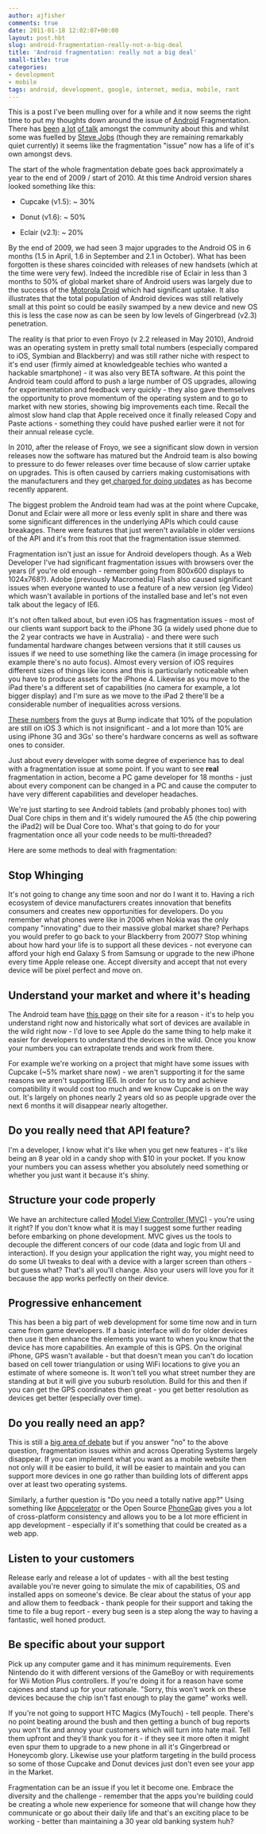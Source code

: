 ```yaml
---
author: ajfisher
comments: true
date: 2011-01-18 12:02:07+00:00
layout: post.hbt
slug: android-fragmentation-really-not-a-big-deal
title: 'Android fragmentation: really not a big deal'
small-title: true
categories:
- development
- mobile
tags: android, development, google, internet, media, mobile, rant
---
```


This is a post I've been mulling over for a while and it now seems the right time to put my thoughts down around the issue of [Android](http://www.android.com) Fragmentation. There has [been](http://arstechnica.com/open-source/news/2010/06/ars-explains-android-fragmentation.ars) [a lot](http://news.cnet.com/8301-30685_3-20023199-264.html) [of talk](http://blog.appboy.com/2011/01/android-fragmentation-in-cold-hard-numbers/) amongst the community about this and whilst some was fuelled by [Steve Jobs](http://techcrunch.com/2010/10/18/steve-jobs-android-audio/) (though they are remaining remarkably quiet currently) it seems like the fragmentation "issue" now has a life of it's own amongst devs.

The start of the whole fragmentation debate goes back approximately a year to the end of 2009 / start of 2010. At this time Android version shares looked something like this:



	
  * Cupcake (v1.5): ~ 30%

	
  * Donut (v1.6): ~ 50%

	
  * Eclair (v2.1): ~ 20%


By the end of 2009, we had seen 3 major upgrades to the Android OS in 6 months (1.5 in April, 1.6 in September and 2.1 in October). What has been forgotten is these shares coincided with releases of new handsets (which at the time were very few). Indeed the incredible rise of Eclair in less than 3 months to 50% of global market share of Android users was largely due to the success of the [Motorola Droid](http://www.motorola.com/Consumers/US-EN/Consumer-Product-and-Services/Mobile-Phones/Motorola-DROID-US-EN) which had significant uptake. It also illustrates that the total population of Android devices was still relatively small at this point so could be easily swamped by a new device and new OS this is less the case now as can be seen by low levels of Gingerbread (v2.3) penetration.

The reality is that prior to even Froyo (v 2.2 released in May 2010), Android was an operating system in pretty small total numbers (especially compared to iOS, Symbian and Blackberry) and was still rather niche with respect to it's end user (firmly aimed at knowledgeable techies who wanted a hackable smartphone) - it was also very BETA software. At this point the Android team could afford to push a large number of OS upgrades, allowing for experimentation and feedback very quickly - they also gave themselves the opportunity to prove momentum of the operating system and to go to market with new stories, showing big improvements each time. Recall the almost slow hand clap that Apple received once it finally released Copy and Paste actions - something they could have pushed earlier were it not for their annual release cycle.

In 2010, after the release of Froyo, we see a significant slow down in version releases now the software has matured but the Android team is also bowing to pressure to do fewer releases over time because of slow carrier uptake on upgrades. This is often caused by carriers making customisations with the manufacturers and they get[ charged for doing updates](http://ausdroid.net/2011/01/17/samsung-insider-tells-the-world-how-android-updates-through-carriers-work/) as has become recently apparent.

The biggest problem the Android team had was at the point where Cupcake, Donut and Eclair were all more or less evenly split in share and there was some significant differences in the underlying APIs which could cause breakages. There were features that just weren't available in older versions of the API and it's from this root that the fragmentation issue stemmed.

Fragmentation isn't just an issue for Android developers though. As a Web Developer I've had significant fragmentation issues with browsers over the years (if you're old enough - remember going from 800x600 displays to 1024x768?). Adobe (previously Macromedia) Flash also caused significant issues when everyone wanted to use a feature of a new version (eg Video) which wasn't available in portions of the installed base and let's not even talk about the legacy of IE6.

It's not often talked about, but even iOS has fragmentation issues - most of our clients want support back to the iPhone 3G (a widely used phone due to the 2 year contracts we have in Australia) - and there were such fundamental hardware changes between versions that it still causes us issues if we need to use something like the camera (in image processing for example there's no auto focus). Almost every version of iOS requires different sizes of things like icons and this is particularly noticeable when you have to produce assets for the iPhone 4. Likewise as you move to the iPad there's a different set of capabilities (no camera for example, a lot bigger display) and I'm sure as we move to the iPad 2 there'll be a considerable number of inequalities across versions.

[These numbers](http://www.quora.com/What-proportion-of-all-iPhone-owners-use-iOS4-*-today) from the guys at Bump indicate that 10% of the population are still on iOS 3 which is not insignificant - and a lot more than 10% are using iPhone 3G and 3Gs' so there's hardware concerns as well as software ones to consider.

Just about every developer with some degree of experience has to deal with a fragmentation issue at some point. If you want to see **real** fragmentation in action, become a PC game developer for 18 months - just about every component can be changed in a PC and cause the computer to have very different capabilities and developer headaches.

We're just starting to see Android tablets (and probably phones too) with Dual Core chips in them and it's widely rumoured the A5 (the chip powering the iPad2) will be Dual Core too. What's that going to do for your fragmentation once all your code needs to be multi-threaded?

Here are some methods to deal with fragmentation:


## Stop Whinging


It's not going to change any time soon and nor do I want it to. Having a rich ecosystem of device manufacturers creates innovation that benefits consumers and creates new opportunities for developers. Do you remember what phones were like in 2006 when Nokia was the only company "innovating" due to their massive global market share? Perhaps you would prefer to go back to your Blackberry from 2007? Stop whining about how hard your life is to support all these devices - not everyone can afford your high end Galaxy S from Samsung or upgrade to the new iPhone every time Apple release one. Accept diversity and accept that not every device will be pixel perfect and move on.


## Understand your market and where it's heading


The Android team have [this page](http://developer.android.com/resources/dashboard/platform-versions.html) on their site for a reason - it's to help you understand right now and historically what sort of devices are available in the wild right now - I'd love to see Apple do the same thing to help make it easier for developers to understand the devices in the wild. Once you know your numbers you can extrapolate trends and work from there.

For example we're working on a project that might have some issues with Cupcake (~5% market share now) - we aren't supporting it for the same reasons we aren't supporting IE6. In order for us to try and achieve compatibility it would cost too much and we know Cupcake is on the way out. It's largely on phones nearly 2 years old so as people upgrade over the next 6 months it will disappear nearly altogether.


## Do you really need that API feature?


I'm a developer, I know what it's like when you get new features - it's like being an 8 year old in a candy shop with $10 in your pocket. If you know your numbers you can assess whether you absolutely need something or whether you just want it because it's shiny.


## Structure your code properly


We have an architecture called [Model View Controller (MVC)](http://en.wikipedia.org/wiki/Model%E2%80%93View%E2%80%93Controller) - you're using it right? If you don't know what it is may I suggest some further reading before embarking on phone development. MVC gives us the tools to decouple the different concers of our code (data and logic from UI and interaction). If you design your application the right way, you might need to do some UI tweaks to deal with a device with a larger screen than others - but guess what? That's all you'll change. Also your users will love you for it because the app works perfectly on their device.


## Progressive enhancement


This has been a big part of web development for some time now and in turn came from game developers. If a basic interface will do for older devices then use it then enhance the elements you want to when you know that the device has more capabilities. An example of this is GPS. On the original iPhone, GPS wasn't available - but that doesn't mean you can't do location based on cell tower triangulation or using WiFi locations to give you an estimate of where someone is. It won't tell you what street number they are standing at but it will give you suburb resolution. Build for this and then if you can get the GPS coordinates then great - you get better resolution as devices get better (especially over time).


## Do you really need an app?


This is still a [big area of debate](http://www.google.com.au/search?sourceid=chrome&ie=UTF-8&q=mobile+web+vs+native+app) but if you answer "no" to the above question, fragmentation issues within and across Operating Systems largely disappear. If you can implement what you want as a mobile website then not only will it be easier to build, it will be easier to maintain and you can support more devices in one go rather than building lots of different apps over at least two operating systems.

Similarly, a further question is "Do you need a totally native app?" Using something like [Appcelerator](http://www.appcelerator.com/) or the Open Source [PhoneGap](http://www.phonegap.com/) gives you a lot of cross-platform consistency and allows you to be a lot more efficient in app development - especially if it's something that could be created as a web app.


## Listen to your customers


Release early and release a lot of updates - with all the best testing available you're never going to simulate the mix of capabilities, OS and installed apps on someone's device. Be clear about the status of your app and allow them to feedback - thank people for their support and taking the time to file a bug report - every bug seen is a step along the way to having a fantastic, well honed product.


## Be specific about your support


Pick up any computer game and it has minimum requirements. Even Nintendo do it with different versions of the GameBoy or with requirements for Wii Motion Plus controllers. If you're doing it for a reason have some cajones and stand up for your rationale. "Sorry, this won't work on these devices because the chip isn't fast enough to play the game" works well.

If you're not going to support HTC Magics (MyTouch) - tell people. There's no point beating around the bush and then getting a bunch of bug reports you won't fix and annoy your customers which will turn into hate mail. Tell them upfront and they'll thank you for it - if they see it more often it might even spur them to upgrade to a new phone in all it's Gingerbread or Honeycomb glory. Likewise use your platform targeting in the build process so some of those Cupcake and Donut devices just don't even see your app in the Market.

Fragmentation can be an issue if you let it become one. Embrace the diversity and the challenge - remember that the apps you're building could be creating a whole new experience for someone that will change how they communicate or go about their daily life and that's an exciting place to be working - better than maintaining a 30 year old banking system huh?
